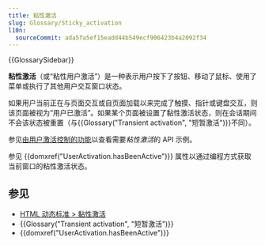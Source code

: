 ```yaml
---
title: 粘性激活
slug: Glossary/Sticky_activation
l10n:
  sourceCommit: ada5fa5ef15eadd44b549ecf906423b4a2092f34
---
```


{{GlossarySidebar}}

**粘性激活**（或“粘性用户激活”）是一种表示用户按下了按钮、移动了鼠标、使用了菜单或执行了其他用户交互窗口状态。

如果用户当前正在与页面交互或自页面加载以来完成了触摸、指针或键盘交互，则该页面被视为“用户已激活”。如果某个页面被设置了黏性激活状态，则在会话期间不会该状态被重置（与{{Glossary("Transient activation", "短暂激活")}}不同）。

参见[由用户激活控制的功能](/zh-CN/docs/Web/Security/User_activation)以查看需要*粘性激活*的 API 示例。

参见 {{domxref("UserActivation.hasBeenActive")}} 属性以通过编程方式获取当前窗口的粘性激活状态。

## 参见

- [HTML 动态标准 > 黏性激活](https://html.spec.whatwg.org/multipage/interaction.html#sticky-activation)
- {{Glossary("Transient activation", "短暂激活")}}
- {{domxref("UserActivation.hasBeenActive")}}
